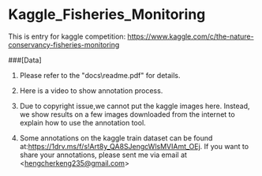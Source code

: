 # Kaggle_Fisheries_Monitoring

This is entry for kaggle competition:  https://www.kaggle.com/c/the-nature-conservancy-fisheries-monitoring

###[Data]
1. Please refer to the "docs\readme.pdf" for details. 

2. Here is a video to show annotation process.

3. Due to copyright issue,we cannot put the kaggle images here. Instead, we show results on a few images downloaded
   from the internet to explain how to use the annotation tool.

4. Some annotations on the kaggle train dataset can be found at:https://1drv.ms/f/s!Art8y_QA8SJengcWlsMVIAmt_OEj. If you want to share your annotations, please sent me via email at <<hengcherkeng235@gmail.com>>
